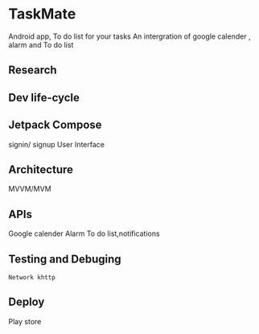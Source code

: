 # TaskMate
Android app, To do list for your tasks
An intergration of google calender , alarm and To do list 


## Research 

## Dev life-cycle

## Jetpack Compose
signin/  signup
User Interface

## Architecture
  MVVM/MVM
  
## APIs
  Google calender
  Alarm
  To do list,notifications
  
## Testing and Debuging
    Network khttp 
    
## Deploy
Play store
